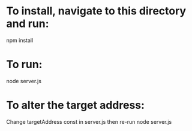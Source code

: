 # To install, navigate to this directory and run:
npm install

# To run:
node server.js

# To alter the target address:
Change targetAddress const in server.js then re-run node server.js